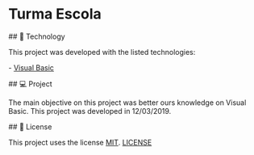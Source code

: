 # Turma Escola

## :rocket: Technology

This project was developed with the listed technologies:

- [Visual Basic](https://docs.microsoft.com/en-us/dotnet/visual-basic/)

## 💻 Project

The main objective on this project was better ours knowledge on Visual Basic.
This project was developed in 12/03/2019.

## 📃 License

This project uses the license [MIT][mit]. [LICENSE](https://github.com/Your-Scripts/turma-escola/blob/master/LICENSE)

[mit]:https://opensource.org/licenses/MIT